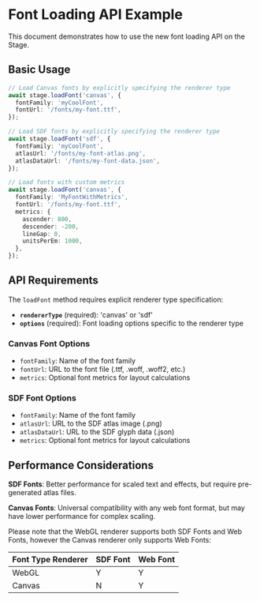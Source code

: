# Font Loading API Example

This document demonstrates how to use the new font loading API on the Stage.

## Basic Usage

```typescript
// Load Canvas fonts by explicitly specifying the renderer type
await stage.loadFont('canvas', {
  fontFamily: 'myCoolFont',
  fontUrl: '/fonts/my-font.ttf',
});

// Load SDF fonts by explicitly specifying the renderer type
await stage.loadFont('sdf', {
  fontFamily: 'myCoolFont',
  atlasUrl: '/fonts/my-font-atlas.png',
  atlasDataUrl: '/fonts/my-font-data.json',
});

// Load fonts with custom metrics
await stage.loadFont('canvas', {
  fontFamily: 'MyFontWithMetrics',
  fontUrl: '/fonts/my-font.ttf',
  metrics: {
    ascender: 800,
    descender: -200,
    lineGap: 0,
    unitsPerEm: 1000,
  },
});
```

## API Requirements

The `loadFont` method requires explicit renderer type specification:

- **`rendererType`** (required): 'canvas' or 'sdf'
- **`options`** (required): Font loading options specific to the renderer type

### Canvas Font Options

- `fontFamily`: Name of the font family
- `fontUrl`: URL to the font file (.ttf, .woff, .woff2, etc.)
- `metrics`: Optional font metrics for layout calculations

### SDF Font Options

- `fontFamily`: Name of the font family
- `atlasUrl`: URL to the SDF atlas image (.png)
- `atlasDataUrl`: URL to the SDF glyph data (.json)
- `metrics`: Optional font metrics for layout calculations

## Performance Considerations

**SDF Fonts**: Better performance for scaled text and effects, but require pre-generated atlas files.

**Canvas Fonts**: Universal compatibility with any web font format, but may have lower performance for complex scaling.

Please note that the WebGL renderer supports both SDF Fonts and Web Fonts, however the
Canvas renderer only supports Web Fonts:

| Font Type Renderer | SDF Font | Web Font |
| ------------------ | -------- | -------- |
| WebGL              | Y        | Y        |
| Canvas             | N        | Y        |
